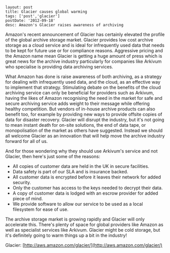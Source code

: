 ```
layout: post
title: Glacier causes global warming
tags: ['post','glacier']
postDate: '2012-09-18'
desc: Amazon's Glacier raises awareness of archiving
```

Amazon's recent announcement of Glacier has certainly elevated the profile of the global archive storage market. Glacier provides low cost archive storage as a cloud service and is ideal for infrequently used data that needs to be kept for future use or for compliance reasons. Aggressive pricing and the Amazon name mean Glacier is getting a huge amount of press which is great news for the archive industry particularly for companies like Arkivum who specialise is providing data archiving services.  

What Amazon has done is raise awareness of both archiving, as a strategy for dealing with infrequently used data, and the cloud, as an effective way to implement that strategy. Stimulating debate on the benefits of the cloud archiving service can only be beneficial for providers such as Arkivum, having the likes of Amazon recognising the need in the market for safe and secure archiving service adds weight to their message while offering healthy competition. But vendors of in-house archive products can also benefit too, for example by providing new ways to provide offsite copies of data for disaster recovery. Glacier will disrupt the industry, but it's not going to mean instant death for on-site solutions, the end of data tape, or monopolisation of the market as others have suggested. Instead we should all welcome Glacier as an innovation that will help move the archive industry forward for all of us.  

And for those wondering why they should use Arkivum's service and not Glacier, then here's just some of the reasons:

- 	All copies of customer data are held in the UK in secure facilities.
- 	Data safety is part of our SLA and is insurance backed.
- 	All customer data is encrypted before it leaves their network for added security.
- 	Only the customer has access to the keys needed to decrypt their data.
- 	A copy of customer data is lodged with an escrow provider for added piece of mind.
- 	We provide software to allow our service to be used as a local filesystem for ease of use.  

The archive storage market is growing rapidly and Glacier will only accelerate this. There's plenty of space for global providers like Amazon as well as specialist services like Arkivum. Glacier might be cold storage, but it's definitely going to warm things up a bit in the industry!


Glacier: [http://aws.amazon.com/glacier/](http://aws.amazon.com/glacier/)